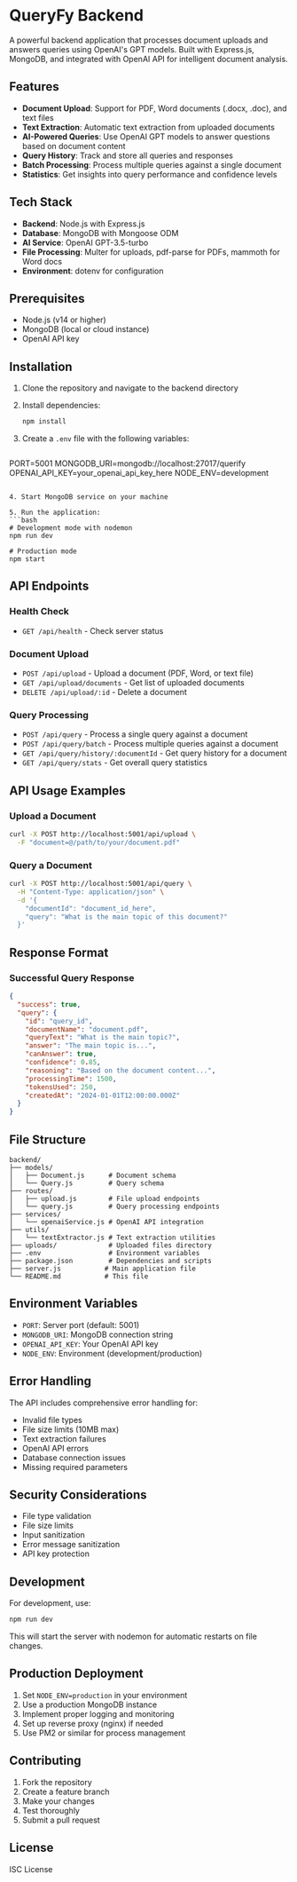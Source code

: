# QueryFy Backend

A powerful backend application that processes document uploads and answers queries using OpenAI's GPT models. Built with Express.js, MongoDB, and integrated with OpenAI API for intelligent document analysis.

## Features

- **Document Upload**: Support for PDF, Word documents (.docx, .doc), and text files
- **Text Extraction**: Automatic text extraction from uploaded documents
- **AI-Powered Queries**: Use OpenAI GPT models to answer questions based on document content
- **Query History**: Track and store all queries and responses
- **Batch Processing**: Process multiple queries against a single document
- **Statistics**: Get insights into query performance and confidence levels

## Tech Stack

- **Backend**: Node.js with Express.js
- **Database**: MongoDB with Mongoose ODM
- **AI Service**: OpenAI GPT-3.5-turbo
- **File Processing**: Multer for uploads, pdf-parse for PDFs, mammoth for Word docs
- **Environment**: dotenv for configuration

## Prerequisites

- Node.js (v14 or higher)
- MongoDB (local or cloud instance)
- OpenAI API key

## Installation

1. Clone the repository and navigate to the backend directory
2. Install dependencies:
   ```bash
   npm install
   ```

3. Create a `.env` file with the following variables:
   ```
  PORT=5001
   MONGODB_URI=mongodb://localhost:27017/querify
   OPENAI_API_KEY=your_openai_api_key_here
   NODE_ENV=development
   ```

4. Start MongoDB service on your machine

5. Run the application:
   ```bash
   # Development mode with nodemon
   npm run dev
   
   # Production mode
   npm start
   ```

## API Endpoints

### Health Check
- `GET /api/health` - Check server status

### Document Upload
- `POST /api/upload` - Upload a document (PDF, Word, or text file)
- `GET /api/upload/documents` - Get list of uploaded documents
- `DELETE /api/upload/:id` - Delete a document

### Query Processing
- `POST /api/query` - Process a single query against a document
- `POST /api/query/batch` - Process multiple queries against a document
- `GET /api/query/history/:documentId` - Get query history for a document
- `GET /api/query/stats` - Get overall query statistics

## API Usage Examples

### Upload a Document
```bash
curl -X POST http://localhost:5001/api/upload \
  -F "document=@/path/to/your/document.pdf"
```

### Query a Document
```bash
curl -X POST http://localhost:5001/api/query \
  -H "Content-Type: application/json" \
  -d '{
    "documentId": "document_id_here",
    "query": "What is the main topic of this document?"
  }'
```

## Response Format

### Successful Query Response
```json
{
  "success": true,
  "query": {
    "id": "query_id",
    "documentName": "document.pdf",
    "queryText": "What is the main topic?",
    "answer": "The main topic is...",
    "canAnswer": true,
    "confidence": 0.85,
    "reasoning": "Based on the document content...",
    "processingTime": 1500,
    "tokensUsed": 250,
    "createdAt": "2024-01-01T12:00:00.000Z"
  }
}
```

## File Structure

```
backend/
├── models/
│   ├── Document.js      # Document schema
│   └── Query.js         # Query schema
├── routes/
│   ├── upload.js        # File upload endpoints
│   └── query.js         # Query processing endpoints
├── services/
│   └── openaiService.js # OpenAI API integration
├── utils/
│   └── textExtractor.js # Text extraction utilities
├── uploads/             # Uploaded files directory
├── .env                 # Environment variables
├── package.json         # Dependencies and scripts
├── server.js           # Main application file
└── README.md           # This file
```

## Environment Variables

- `PORT`: Server port (default: 5001)
- `MONGODB_URI`: MongoDB connection string
- `OPENAI_API_KEY`: Your OpenAI API key
- `NODE_ENV`: Environment (development/production)

## Error Handling

The API includes comprehensive error handling for:
- Invalid file types
- File size limits (10MB max)
- Text extraction failures
- OpenAI API errors
- Database connection issues
- Missing required parameters

## Security Considerations

- File type validation
- File size limits
- Input sanitization
- Error message sanitization
- API key protection

## Development

For development, use:
```bash
npm run dev
```

This will start the server with nodemon for automatic restarts on file changes.

## Production Deployment

1. Set `NODE_ENV=production` in your environment
2. Use a production MongoDB instance
3. Implement proper logging and monitoring
4. Set up reverse proxy (nginx) if needed
5. Use PM2 or similar for process management

## Contributing

1. Fork the repository
2. Create a feature branch
3. Make your changes
4. Test thoroughly
5. Submit a pull request

## License

ISC License
